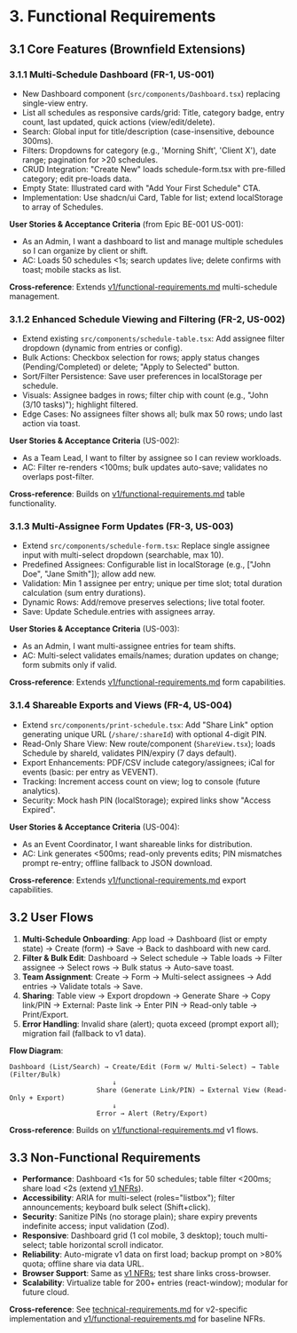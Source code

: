 # 3. Functional Requirements

## 3.1 Core Features (Brownfield Extensions)

### 3.1.1 Multi-Schedule Dashboard (FR-1, US-001)

- New Dashboard component (`src/components/Dashboard.tsx`) replacing single-view entry.
- List all schedules as responsive cards/grid: Title, category badge, entry count, last updated, quick actions (view/edit/delete).
- Search: Global input for title/description (case-insensitive, debounce 300ms).
- Filters: Dropdowns for category (e.g., 'Morning Shift', 'Client X'), date range; pagination for >20 schedules.
- CRUD Integration: "Create New" loads schedule-form.tsx with pre-filled category; edit pre-loads data.
- Empty State: Illustrated card with "Add Your First Schedule" CTA.
- Implementation: Use shadcn/ui Card, Table for list; extend localStorage to array of Schedules.

**User Stories & Acceptance Criteria** (from Epic BE-001 US-001):
- As an Admin, I want a dashboard to list and manage multiple schedules so I can organize by client or shift.
- AC: Loads 50 schedules <1s; search updates live; delete confirms with toast; mobile stacks as list.

**Cross-reference**: Extends [v1/functional-requirements.md](../v1/functional-requirements.md#data-persistence) multi-schedule management.

### 3.1.2 Enhanced Schedule Viewing and Filtering (FR-2, US-002)

- Extend existing `src/components/schedule-table.tsx`: Add assignee filter dropdown (dynamic from entries or config).
- Bulk Actions: Checkbox selection for rows; apply status changes (Pending/Completed) or delete; "Apply to Selected" button.
- Sort/Filter Persistence: Save user preferences in localStorage per schedule.
- Visuals: Assignee badges in rows; filter chip with count (e.g., "John (3/10 tasks)"); highlight filtered.
- Edge Cases: No assignees filter shows all; bulk max 50 rows; undo last action via toast.

**User Stories & Acceptance Criteria** (US-002):
- As a Team Lead, I want to filter by assignee so I can review workloads.
- AC: Filter re-renders <100ms; bulk updates auto-save; validates no overlaps post-filter.

**Cross-reference**: Builds on [v1/functional-requirements.md](../v1/functional-requirements.md#schedule-viewing-and-editing) table functionality.

### 3.1.3 Multi-Assignee Form Updates (FR-3, US-003)

- Extend `src/components/schedule-form.tsx`: Replace single assignee input with multi-select dropdown (searchable, max 10).
- Predefined Assignees: Configurable list in localStorage (e.g., ["John Doe", "Jane Smith"]); allow add new.
- Validation: Min 1 assignee per entry; unique per time slot; total duration calculation (sum entry durations).
- Dynamic Rows: Add/remove preserves selections; live total footer.
- Save: Update Schedule.entries with assignees array.

**User Stories & Acceptance Criteria** (US-003):
- As an Admin, I want multi-assignee entries for team shifts.
- AC: Multi-select validates emails/names; duration updates on change; form submits only if valid.

**Cross-reference**: Extends [v1/functional-requirements.md](../v1/functional-requirements.md#schedule-creation) form capabilities.

### 3.1.4 Shareable Exports and Views (FR-4, US-004)

- Extend `src/components/print-schedule.tsx`: Add "Share Link" option generating unique URL (`/share/:shareId`) with optional 4-digit PIN.
- Read-Only Share View: New route/component (`ShareView.tsx`); loads Schedule by shareId, validates PIN/expiry (7 days default).
- Export Enhancements: PDF/CSV include category/assignees; iCal for events (basic: per entry as VEVENT).
- Tracking: Increment access count on view; log to console (future analytics).
- Security: Mock hash PIN (localStorage); expired links show "Access Expired".

**User Stories & Acceptance Criteria** (US-004):
- As an Event Coordinator, I want shareable links for distribution.
- AC: Link generates <500ms; read-only prevents edits; PIN mismatches prompt re-entry; offline fallback to JSON download.

**Cross-reference**: Extends [v1/functional-requirements.md](../v1/functional-requirements.md#printing-and-export) export capabilities.

## 3.2 User Flows

1. **Multi-Schedule Onboarding**: App load → Dashboard (list or empty state) → Create (form) → Save → Back to dashboard with new card.
2. **Filter & Bulk Edit**: Dashboard → Select schedule → Table loads → Filter assignee → Select rows → Bulk status → Auto-save toast.
3. **Team Assignment**: Create → Form → Multi-select assignees → Add entries → Validate totals → Save.
4. **Sharing**: Table view → Export dropdown → Generate Share → Copy link/PIN → External: Paste link → Enter PIN → Read-only table → Print/Export.
5. **Error Handling**: Invalid share (alert); quota exceed (prompt export all); migration fail (fallback to v1 data).

**Flow Diagram**:
```
Dashboard (List/Search) → Create/Edit (Form w/ Multi-Select) → Table (Filter/Bulk)
                          ↓
                      Share (Generate Link/PIN) → External View (Read-Only + Export)
                          ↓
                      Error → Alert (Retry/Export)
```

**Cross-reference**: Builds on [v1/functional-requirements.md](../v1/functional-requirements.md#user-flows) v1 flows.

## 3.3 Non-Functional Requirements

- **Performance**: Dashboard <1s for 50 schedules; table filter <200ms; share load <2s (extend [v1 NFRs](../v1/functional-requirements.md#non-functional-requirements)).
- **Accessibility**: ARIA for multi-select (roles="listbox"); filter announcements; keyboard bulk select (Shift+click).
- **Security**: Sanitize PINs (no storage plain); share expiry prevents indefinite access; input validation (Zod).
- **Responsive**: Dashboard grid (1 col mobile, 3 desktop); touch multi-select; table horizontal scroll indicator.
- **Reliability**: Auto-migrate v1 data on first load; backup prompt on >80% quota; offline share via data URL.
- **Browser Support**: Same as [v1 NFRs](../v1/functional-requirements.md#non-functional-requirements); test share links cross-browser.
- **Scalability**: Virtualize table for 200+ entries (react-window); modular for future cloud.

**Cross-reference**: See [technical-requirements.md](./technical-requirements.md) for v2-specific implementation and [v1/functional-requirements.md](../v1/functional-requirements.md#non-functional-requirements) for baseline NFRs.